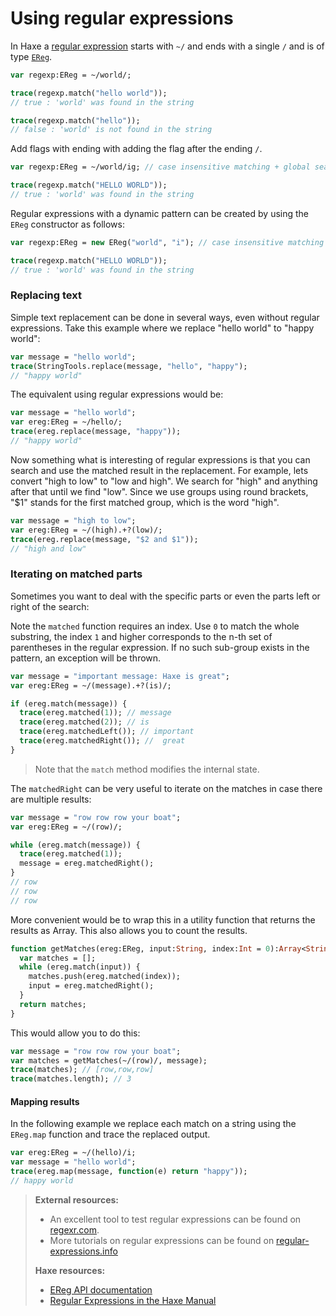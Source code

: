 [tags]: / "ereg"

# Using regular expressions

In Haxe a [regular expression](https://en.wikipedia.org/wiki/Regular_expression) starts with `~/` and ends with a single `/` and is of type [`EReg`](http://api.haxe.org/EReg.html).

```haxe
var regexp:EReg = ~/world/;

trace(regexp.match("hello world"));
// true : 'world' was found in the string

trace(regexp.match("hello")); 
// false : 'world' is not found in the string
```

Add flags with ending with adding the flag after the ending `/`.

```haxe
var regexp:EReg = ~/world/ig; // case insensitive matching + global search

trace(regexp.match("HELLO WORLD"));
// true : 'world' was found in the string
```

Regular expressions with a dynamic pattern can be created by using the `EReg` constructor as follows:

```haxe
var regexp:EReg = new EReg("world", "i"); // case insensitive matching 

trace(regexp.match("HELLO WORLD"));
// true : 'world' was found in the string
```

### Replacing text

Simple text replacement can be done in several ways, even without regular expressions.
Take this example where we replace "hello world" to "happy world":

```haxe
var message = "hello world";
trace(StringTools.replace(message, "hello", "happy"); 
// "happy world"
```

The equivalent using regular expressions would be:

```haxe
var message = "hello world";
var ereg:EReg = ~/hello/;
trace(ereg.replace(message, "happy")); 
// "happy world"
```

Now something what is interesting of regular expressions is that you can search and use the matched result in the replacement.
For example, lets convert "high to low" to "low and high". We search for "high" and anything after that until we find "low". Since we use groups using round brackets, "$1" stands for the first matched group, which is the word "high".

```haxe
var message = "high to low";
var ereg:EReg = ~/(high).+?(low)/;
trace(ereg.replace(message, "$2 and $1")); 
// "high and low"
```

### Iterating on matched parts

Sometimes you want to deal with the specific parts or even the parts left or right of the search:

Note the `matched` function requires an index. Use `0` to match the whole substring, the index `1` and higher corresponds to the n-th set of parentheses in the regular expression. If no such sub-group exists in the pattern, an exception will be thrown.

```haxe
var message = "important message: Haxe is great";
var ereg:EReg = ~/(message).+?(is)/;

if (ereg.match(message)) { 
  trace(ereg.matched(1)); // message
  trace(ereg.matched(2)); // is
  trace(ereg.matchedLeft()); // important 
  trace(ereg.matchedRight()); //  great
}
```
> Note that the `match` method modifies the internal state.

The `matchedRight` can be very useful to iterate on the matches in case there are multiple results:

```haxe
var message = "row row row your boat";
var ereg:EReg = ~/(row)/;

while (ereg.match(message)) { 
  trace(ereg.matched(1)); 
  message = ereg.matchedRight();
}
// row
// row
// row
```
More convenient would be to wrap this in a utility function that returns the results as Array. This also allows you to count the results.
```haxe
function getMatches(ereg:EReg, input:String, index:Int = 0):Array<String> {
  var matches = [];
  while (ereg.match(input)) {
    matches.push(ereg.matched(index)); 
    input = ereg.matchedRight();
  }
  return matches;
}
```
This would allow you to do this:
```haxe
var message = "row row row your boat";
var matches = getMatches(~/(row)/, message);
trace(matches); // [row,row,row]
trace(matches.length); // 3
```

#### Mapping results
In the following example we replace each match on a string using the `EReg.map` function and trace the replaced output.

```haxe
var ereg:EReg = ~/(hello)/i;
var message = "hello world";
trace(ereg.map(message, function(e) return "happy"));
// happy world
```

> **External resources:**
>
>  * An excellent tool to test regular expressions can be found on [regexr.com](http://regexr.com/).
>  * More tutorials on regular expressions can be found on [regular-expressions.info](http://www.regular-expressions.info/)
>
> **Haxe resources:**
>
>  * [EReg API documentation](http://api.haxe.org/EReg.html)
>  * [Regular Expressions in the Haxe Manual](http://haxe.org/manual/std-regex.html)
